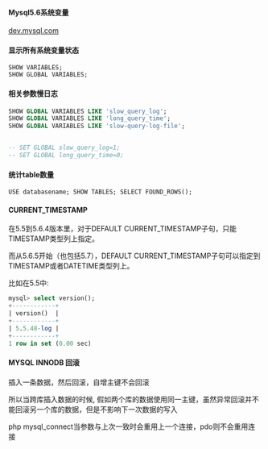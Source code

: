 #### Mysql5.6系统变量
[dev.mysql.com](https://dev.mysql.com/doc/refman/5.6/en/server-system-variables.html)

#### 显示所有系统变量状态
```
SHOW VARIABLES;
SHOW GLOBAL VARIABLES;
```

#### 相关参数慢日志
```sql
SHOW GLOBAL VARIABLES LIKE 'slow_query_log';
SHOW GLOBAL VARIABLES LIKE 'long_query_time';
SHOW GLOBAL VARIABLES LIKE 'slow-query-log-file';


-- SET GLOBAL slow_query_log=1;
-- SET GLOBAL long_query_time=0;
```

#### 统计table数量
```
USE databasename; SHOW TABLES; SELECT FOUND_ROWS();
```

#### CURRENT_TIMESTAMP

在5.5到5.6.4版本里，对于DEFAULT CURRENT_TIMESTAMP子句，只能TIMESTAMP类型列上指定。

而从5.6.5开始（也包括5.7），DEFAULT CURRENT_TIMESTAMP子句可以指定到TIMESTAMP或者DATETIME类型列上。

比如在5.5中:

```sql
mysql> select version();
+------------+
| version()  |
+------------+
| 5.5.48-log |
+------------+
1 row in set (0.00 sec)
```

#### MYSQL INNODB 回滚

插入一条数据，然后回滚，自增主键不会回滚

所以当跨库插入数据的时候, 假如两个库的数据使用同一主键，虽然异常回滚并不能回滚另一个库的数据，但是不影响下一次数据的写入

php mysql_connect当参数与上次一致时会重用上一个连接，pdo则不会重用连接